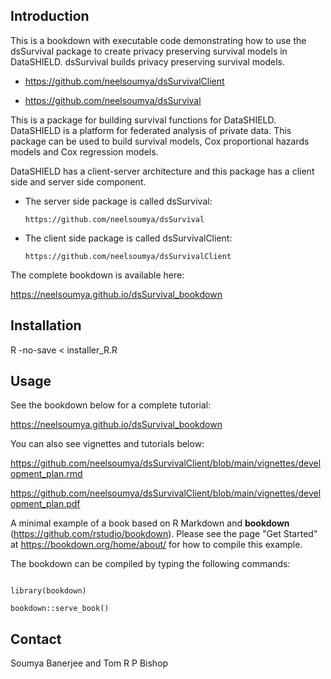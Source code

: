 
## Introduction

This is a bookdown with executable code demonstrating how to use the dsSurvival package to create privacy preserving survival models in DataSHIELD. dsSurvival builds privacy preserving survival models.

* https://github.com/neelsoumya/dsSurvivalClient

* https://github.com/neelsoumya/dsSurvival


This is a package for building survival functions for DataSHIELD. DataSHIELD is a platform for federated analysis of private data. This package can be used to build survival models, Cox proportional hazards models and Cox regression models.

DataSHIELD has a client-server architecture and this package has a client side and server side component.

  * The server side package is called dsSurvival:
      
        https://github.com/neelsoumya/dsSurvival

  * The client side package is called dsSurvivalClient:
      
        https://github.com/neelsoumya/dsSurvivalClient

The complete bookdown is available here:

https://neelsoumya.github.io/dsSurvival_bookdown



## Installation

  R -no-save < installer_R.R


## Usage

See the bookdown below for a complete tutorial:

https://neelsoumya.github.io/dsSurvival_bookdown


You can also see vignettes and tutorials below:

https://github.com/neelsoumya/dsSurvivalClient/blob/main/vignettes/development_plan.rmd

https://github.com/neelsoumya/dsSurvivalClient/blob/main/vignettes/development_plan.pdf


A minimal example of a book based on R Markdown and **bookdown** (https://github.com/rstudio/bookdown). Please see the page "Get Started" at https://bookdown.org/home/about/ for how to compile this example.

The bookdown can be compiled by typing the following commands:

  ```
  
  library(bookdown)

  bookdown::serve_book()
  
  ```

## Contact

Soumya Banerjee and Tom R P Bishop


